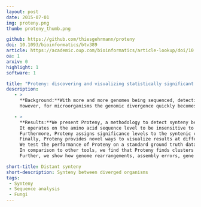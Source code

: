 ```yaml
---
layout: post
date: 2015-07-01
img: proteny.png
thumb: proteny_thumb.png

github: https://github.com/thiesgehrmann/proteny
doi: 10.1093/bioinformatics/btv389
article: https://academic.oup.com/bioinformatics/article-lookup/doi/10.1093/bioinformatics/btv389
oa: 1
arxiv: 0
highlight: 1
software: 1

title: "Proteny: discovering and visualizing statistically significant syntenic clusters at the proteome level"
description:
   - >
     **Background:**With more and more genomes being sequenced, detecting synteny between genomes becomes more and more important.
     However, for microorganisms the genomic divergence quickly becomes large, resulting in different codon usage and shuffling of gene order and gene elements such as exons.</p>

   - >
     **Results:**We present Proteny, a methodology to detect synteny between diverged genomes. 
     It operates on the amino acid sequence level to be insensitive to codon usage adaptations and clusters groups of exons disregarding order to handle diversity in genomic ordering between genomes.
     Furthermore, Proteny assigns significance levels to the syntenic clusters such that they can be selected on statistical grounds.
     Finally, Proteny provides novel ways to visualize results at different scales, facilitating the exploration and interpretation of syntenic regions.
     We test the performance of Proteny on a standard ground truth dataset, and we illustrate the use of Proteny on two closely related genomes (two different strains of Aspergillus niger) and on two distant genomes (two species of Basidiomycota).
     In comparison to other tools, we find that Proteny finds clusters with more true homologies in fewer clusters that contain more genes, i.e. Proteny is able to identify a more consistent synteny.
     Further, we show how genome rearrangements, assembly errors, gene duplications and the conservation of specific genes can be easily studied with Proteny.</p>

short-title: Distant synteny
short-description: Synteny between diverged organisms
tags:
 - Synteny
 - Sequence analysis
 - Fungi
---
```

